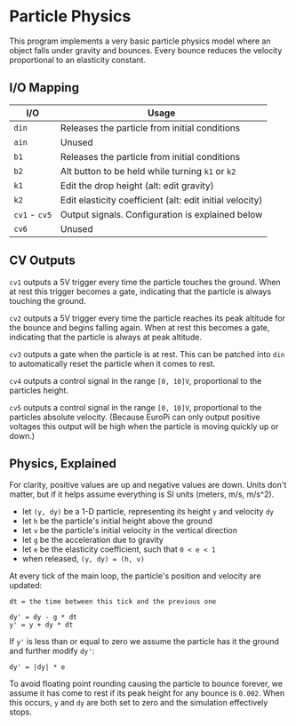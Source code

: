 # Particle Physics

This program implements a very basic particle physics model where an object falls under gravity and bounces. Every
bounce reduces the velocity proportional to an elasticity constant.

## I/O Mapping

| I/O           | Usage
|---------------|-------------------------------------------------------------------|
| `din`         | Releases the particle from initial conditions                     |
| `ain`         | Unused                                                            |
| `b1`          | Releases the particle from initial conditions                     |
| `b2`          | Alt button to be held while turning `k1` or `k2`                  |
| `k1`          | Edit the drop height (alt: edit gravity)                          |
| `k2`          | Edit elasticity coefficient (alt: edit initial velocity)          |
| `cv1` - `cv5` | Output signals. Configuration is explained below                  |
| `cv6`         | Unused                                                            |

## CV Outputs

`cv1` outputs a 5V trigger every time the particle touches the ground.  When at rest this trigger becomes a gate,
indicating that the particle is always touching the ground.

`cv2` outputs a 5V trigger every time the particle reaches its peak altitude for the bounce and begins falling
again. When at rest this becomes a gate, indicating that the particle is always at peak altitude.

`cv3` outputs a gate when the particle is at rest.  This can be patched into `din` to automatically reset the
particle when it comes to rest.

`cv4` outputs a control signal in the range `[0, 10]V`, proportional to the particles height.

`cv5` outputs a control signal in the range `[0, 10]V`, proportional to the particles absolute velocity.  (Because
EuroPi can only output positive voltages this output will be high when the particle is moving quickly up or down.)

## Physics, Explained

For clarity, positive values are up and negative values are down.  Units don't matter, but if it helps assume
everything is SI units (meters, m/s, m/s^2).

- let `(y, dy)` be a 1-D particle, representing its height `y` and velocity `dy`
- let `h` be the particle's initial height above the ground
- let `v` be the particle's initial velocity in the vertical direction
- let `g` be the acceleration due to gravity
- let `e` be the elasticity coefficient, such that `0 < e < 1`
- when released, `(y, dy) = (h, v)`

At every tick of the main loop, the particle's position and velocity are updated:
```
dt = the time between this tick and the previous one

dy' = dy - g * dt
y' = y + dy * dt
```

If `y'` is less than or equal to zero we assume the particle has it the ground and further modify `dy'`:

```
dy' = |dy| * e
```

To avoid floating point rounding causing the particle to bounce forever, we assume it has come to rest if its
peak height for any bounce is `0.002`. When this occurs, `y` and `dy` are both set to zero and the simulation
effectively stops.
